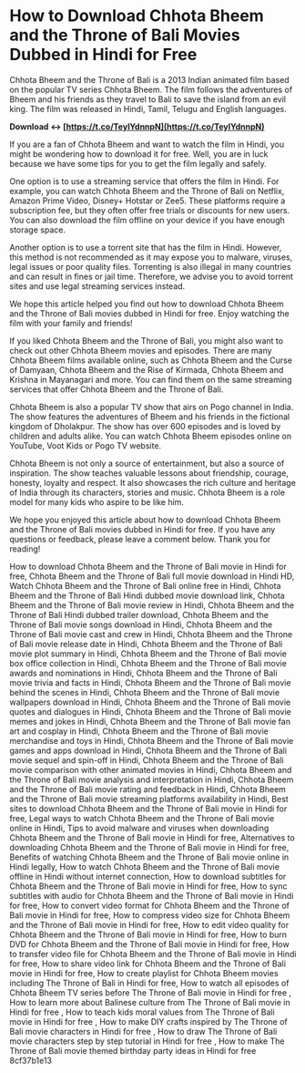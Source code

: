 # How to Download Chhota Bheem and the Throne of Bali Movies Dubbed in Hindi for Free
 
Chhota Bheem and the Throne of Bali is a 2013 Indian animated film based on the popular TV series Chhota Bheem. The film follows the adventures of Bheem and his friends as they travel to Bali to save the island from an evil king. The film was released in Hindi, Tamil, Telugu and English languages.
 
**Download ↔ [https://t.co/TeyIYdnnpN](https://t.co/TeyIYdnnpN)**


 
If you are a fan of Chhota Bheem and want to watch the film in Hindi, you might be wondering how to download it for free. Well, you are in luck because we have some tips for you to get the film legally and safely.
 
One option is to use a streaming service that offers the film in Hindi. For example, you can watch Chhota Bheem and the Throne of Bali on Netflix, Amazon Prime Video, Disney+ Hotstar or Zee5. These platforms require a subscription fee, but they often offer free trials or discounts for new users. You can also download the film offline on your device if you have enough storage space.
 
Another option is to use a torrent site that has the film in Hindi. However, this method is not recommended as it may expose you to malware, viruses, legal issues or poor quality files. Torrenting is also illegal in many countries and can result in fines or jail time. Therefore, we advise you to avoid torrent sites and use legal streaming services instead.
 
We hope this article helped you find out how to download Chhota Bheem and the Throne of Bali movies dubbed in Hindi for free. Enjoy watching the film with your family and friends!
  
If you liked Chhota Bheem and the Throne of Bali, you might also want to check out other Chhota Bheem movies and episodes. There are many Chhota Bheem films available online, such as Chhota Bheem and the Curse of Damyaan, Chhota Bheem and the Rise of Kirmada, Chhota Bheem and Krishna in Mayanagari and more. You can find them on the same streaming services that offer Chhota Bheem and the Throne of Bali.
 
Chhota Bheem is also a popular TV show that airs on Pogo channel in India. The show features the adventures of Bheem and his friends in the fictional kingdom of Dholakpur. The show has over 600 episodes and is loved by children and adults alike. You can watch Chhota Bheem episodes online on YouTube, Voot Kids or Pogo TV website.
 
Chhota Bheem is not only a source of entertainment, but also a source of inspiration. The show teaches valuable lessons about friendship, courage, honesty, loyalty and respect. It also showcases the rich culture and heritage of India through its characters, stories and music. Chhota Bheem is a role model for many kids who aspire to be like him.
 
We hope you enjoyed this article about how to download Chhota Bheem and the Throne of Bali movies dubbed in Hindi for free. If you have any questions or feedback, please leave a comment below. Thank you for reading!
 
How to download Chhota Bheem and the Throne of Bali movie in Hindi for free,  Chhota Bheem and the Throne of Bali full movie download in Hindi HD,  Watch Chhota Bheem and the Throne of Bali online free in Hindi,  Chhota Bheem and the Throne of Bali Hindi dubbed movie download link,  Chhota Bheem and the Throne of Bali movie review in Hindi,  Chhota Bheem and the Throne of Bali Hindi dubbed trailer download,  Chhota Bheem and the Throne of Bali movie songs download in Hindi,  Chhota Bheem and the Throne of Bali movie cast and crew in Hindi,  Chhota Bheem and the Throne of Bali movie release date in Hindi,  Chhota Bheem and the Throne of Bali movie plot summary in Hindi,  Chhota Bheem and the Throne of Bali movie box office collection in Hindi,  Chhota Bheem and the Throne of Bali movie awards and nominations in Hindi,  Chhota Bheem and the Throne of Bali movie trivia and facts in Hindi,  Chhota Bheem and the Throne of Bali movie behind the scenes in Hindi,  Chhota Bheem and the Throne of Bali movie wallpapers download in Hindi,  Chhota Bheem and the Throne of Bali movie quotes and dialogues in Hindi,  Chhota Bheem and the Throne of Bali movie memes and jokes in Hindi,  Chhota Bheem and the Throne of Bali movie fan art and cosplay in Hindi,  Chhota Bheem and the Throne of Bali movie merchandise and toys in Hindi,  Chhota Bheem and the Throne of Bali movie games and apps download in Hindi,  Chhota Bheem and the Throne of Bali movie sequel and spin-off in Hindi,  Chhota Bheem and the Throne of Bali movie comparison with other animated movies in Hindi,  Chhota Bheem and the Throne of Bali movie analysis and interpretation in Hindi,  Chhota Bheem and the Throne of Bali movie rating and feedback in Hindi,  Chhota Bheem and the Throne of Bali movie streaming platforms availability in Hindi,  Best sites to download Chhota Bheem and the Throne of Bali movie in Hindi for free,  Legal ways to watch Chhota Bheem and the Throne of Bali movie online in Hindi,  Tips to avoid malware and viruses when downloading Chhota Bheem and the Throne of Bali movie in Hindi for free,  Alternatives to downloading Chhota Bheem and the Throne of Bali movie in Hindi for free,  Benefits of watching Chhota Bheem and the Throne of Bali movie online in Hindi legally,  How to watch Chhota Bheem and the Throne of Bali movie offline in Hindi without internet connection,  How to download subtitles for Chhota Bheem and the Throne of Bali movie in Hindi for free,  How to sync subtitles with audio for Chhota Bheem and the Throne of Bali movie in Hindi for free,  How to convert video format for Chhota Bheem and the Throne of Bali movie in Hindi for free,  How to compress video size for Chhota Bheem and the Throne of Bali movie in Hindi for free,  How to edit video quality for Chhota Bheem and the Throne of Bali movie in Hindi for free,  How to burn DVD for Chhota Bheem and the Throne of Bali movie in Hindi for free,  How to transfer video file for Chhota Bheem and the Throne of Bali movie in Hindi for free,  How to share video link for Chhota Bheem and the Throne of Bali movie in Hindi for free,  How to create playlist for Chhota Bheem movies including The Throne of Bali in Hindi for free,  How to watch all episodes of Chhota Bheem TV series before The Throne of Bali movie in Hindi for free ,  How to learn more about Balinese culture from The Throne of Bali movie in Hindi for free ,  How to teach kids moral values from The Throne of Bali movie in Hindi for free ,  How to make DIY crafts inspired by The Throne of Bali movie characters in Hindi for free ,  How to draw The Throne of Bali movie characters step by step tutorial in Hindi for free ,  How to make The Throne of Bali movie themed birthday party ideas in Hindi for free
 8cf37b1e13
 
